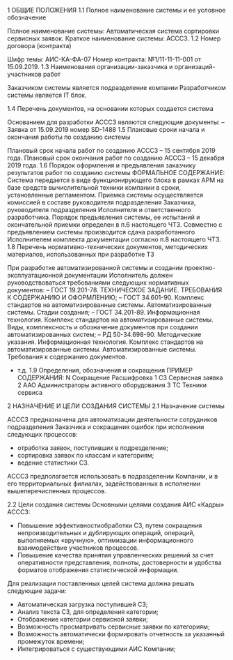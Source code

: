 1 ОБЩИЕ ПОЛОЖЕНИЯ
1.1 Полное наименование системы и ее условное обозначение

Полное наименование системы: Автоматическая система сортировки сервисных заявок.
Краткое наименование системы: АСССЗ.
1.2 Номер договора (контракта)

Шифр темы: АИС-КА-ФА-07
Номер контракта: №1/11-11-11-001 от 15.09.2019.
1.3 Наименования организации-заказчика и организаций-участников работ

Заказчиком системы является подразделение компании
Разработчиком системы является IT блок.

1.4 Перечень документов, на основании которых создается система

Основанием для разработки АСССЗ являются следующие документы:
– Заявка от 15.09.2019 номер SD-1488
1.5 Плановые сроки начала и окончания работы по созданию системы

Плановый срок начала работ по созданию АСССЗ – 15 сентября 2019 года.
Плановый срок окончания работ по созданию АСССЗ – 15 декабря 2019 года.
1.6 Порядок оформления и предъявления заказчику результатов работ по созданию системы
ФОРМАЛЬНОЕ СОДЕРЖАНИЕ:
Система передается в виде функционирующего блока в рамках АРМ на базе средств вычислительной техники компании в сроки, установленные регламентом. Приемка системы осуществляется комиссией в составе руководителя подразделения Заказчика, руководителя подразделения Исполнителя и ответственного разработчика.
Порядок предъявления системы, ее испытаний и окончательной приемки определен в п.6 настоящего ЧТЗ. Совместно с предъявлением системы производится сдача разработанного Исполнителем комплекта документации согласно п.8 настоящего ЧТЗ.
1.8 Перечень нормативно-технических документов, методических материалов, использованных при разработке ТЗ

При разработке автоматизированной системы и создании проектно-эксплуатационной документации Исполнитель должен руководствоваться требованиями следующих нормативных документов:
– ГОСТ 19.201-78. ТЕХНИЧЕСКОЕ ЗАДАНИЕ. ТРЕБОВАНИЯ К СОДЕРЖАНИЮ И ОФОРМЛЕНИЮ;
– ГОСТ 34.601-90. Комплекс стандартов на автоматизированные системы. Автоматизированные системы. Стадии создания;
– ГОСТ 34.201-89. Информационная технология. Комплекс стандартов на автоматизированные системы. Виды, комплексность и обозначение документов при создании автоматизированных систем;
– РД 50-34.698-90. Методические указания. Информационная технология. Комплекс стандартов на автоматизированные системы. Автоматизированные системы. Требования к содержанию документов.
- т.д.
1.9 Определения, обозначения и сокращения
ПРИМЕР СОДЕРЖАНИЯ:
N	Сокращение	Расшифровка
1	СЗ	Сервисная заявка
2	ААО	Администраторы активного оборудования
3	ТС	Техники сервиса
 
2 НАЗНАЧЕНИЕ И ЦЕЛИ СОЗДАНИЯ СИСТЕМЫ
2.1 Назначение системы

АСССЗ предназначена для автоматизации деятельности сотрудников подразделения Заказчика  и сокращения ошибок при исполнении следующих процессов:
- отработка заявок, поступивших в подрезделение;
- сортировка заявок по классам и категориям;
- ведение статистики СЗ.

АСССЗ предполагается использовать в подразделении Компании, и в его территориальных филиалах, задействованных в исполнении вышеперечисленных процессов.

2.2 Цели создания системы
Основными целями создания АИС «Кадры» АСССЗ:
- Повышение эффективностиобработки СЗ, путем сокращения непроизводительных и дублирующих операций, операций, выполняемых «вручную», оптимизации информационного взаимодействие участников процессов.
- Повышение качества принятия управленческих решений за счет оперативности представления, полноты, достоверности и удобства форматов отображения статистической информации.

Для реализации поставленных целей система должна решать следующие задачи:
- Автоматическая загрузка поступившей СЗ;
- Анализ текста СЗ, для определения категории;
- Отображение категории сервисной заявки;
- Возможность просматривать сервисные заявки по категориям; 
- Возможность автоматически формировать отчетность за указанный промежуток времени;
- Интегрироваться с существующими АИС Компании;
